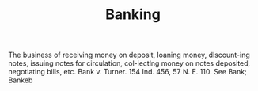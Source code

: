 ---
title: Banking
letter: B
permalink: "/definitions/banking.html"
body: The business of receiving money on deposit, loaning money, dlscount-ing notes,
  issuing notes for circulation, col-iectlng money on notes deposited, negotiating
  bills, etc. Bank v. Turner. 154 Ind. 456, 57 N. E. 110. See Bank; Bankeb
published_at: '2018-07-07'
layout: post
---